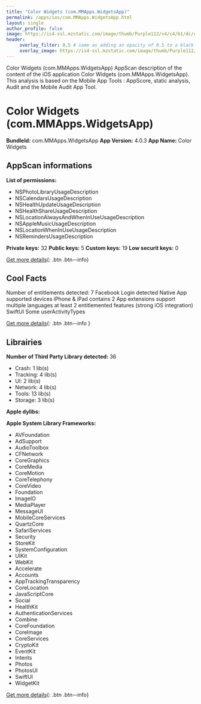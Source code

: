 ```yaml
---
title: "Color Widgets (com.MMApps.WidgetsApp)"
permalink: /apps/ios/com.MMApps.WidgetsApp.html
layout: single
author_profile: false
image: https://is4-ssl.mzstatic.com/image/thumb/Purple112/v4/c4/b1/dc/c4b1dcde-0867-a774-0ced-2cd75d89289f/AppIcon-1x_U007emarketing-0-7-0-85-220.png/512x512bb.jpg
header: 
     overlay_filter: 0.5 # same as adding an opacity of 0.5 to a black background
     overlay_image: https://is4-ssl.mzstatic.com/image/thumb/Purple112/v4/c4/b1/dc/c4b1dcde-0867-a774-0ced-2cd75d89289f/AppIcon-1x_U007emarketing-0-7-0-85-220.png/512x512bb.jpg
---
```

Color Widgets (com.MMApps.WidgetsApp) AppScan description of the content of the iOS application Color Widgets (com.MMApps.WidgetsApp). This analysis is based on the Mobile App Tools : AppScore, static analysis, Audit and the Mobile Audit App Tool.

# Color Widgets (com.MMApps.WidgetsApp)

**BundleId:** com.MMApps.WidgetsApp
**App Version:** 4.0.3
**App Name:** Color Widgets


## AppScan informations 

**List of permissions:** 
- NSPhotoLibraryUsageDescription
- NSCalendarsUsageDescription
- NSHealthUpdateUsageDescription
- NSHealthShareUsageDescription
- NSLocationAlwaysAndWhenInUseUsageDescription
- NSAppleMusicUsageDescription
- NSLocationWhenInUseUsageDescription
- NSRemindersUsageDescription
  
  
**Private keys:** 32
**Public keys:** 5
**Custom keys:** 19
**Low securit keys:** 0
  
[Get more details](/pricing.html){: .btn .btn--info}

## Cool Facts

Number of entitlements detected: 7
Facebook Login detected
Native App
supported devices iPhone & iPad
contains 2 App extensions
support multiple languages
at least 2 entitlemented features (strong iOS integration)
SwiftUI
Some userActivityTypes
  
[Get more details](/pricing.html){: .btn .btn--info }

## Librairies 
**Number of Third Party Library detected:** 36
- Crash: 1 lib(s)
- Tracking: 4 lib(s)
- UI: 2 lib(s)
- Network: 4 lib(s)
- Tools: 13 lib(s)
- Storage: 3 lib(s)


**Apple dylibs:**


**Apple System Library Frameworks:**
- AVFoundation
- AdSupport
- AudioToolbox
- CFNetwork
- CoreGraphics
- CoreMedia
- CoreMotion
- CoreTelephony
- CoreVideo
- Foundation
- ImageIO
- MediaPlayer
- MessageUI
- MobileCoreServices
- QuartzCore
- SafariServices
- Security
- StoreKit
- SystemConfiguration
- UIKit
- WebKit
- Accelerate
- Accounts
- AppTrackingTransparency
- CoreLocation
- JavaScriptCore
- Social
- HealthKit
- AuthenticationServices
- Combine
- CoreFoundation
- CoreImage
- CoreServices
- CryptoKit
- EventKit
- Intents
- Photos
- PhotosUI
- SwiftUI
- WidgetKit


  
[Get more details](/pricing.html){: .btn .btn--info}

